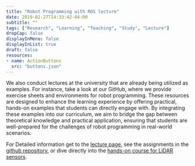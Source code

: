 ```yaml
---
title: "Robot Programming with ROS lecture"
date: 2019-02-27T14:33:42-04:00
subtitle: ""
tags: ["Research", "Learning", "Teaching", "Study", "Lecture"]
dropCap: false
displayInMenu: false
displayInList: true
draft: false
resources:
- name: ActionButtons
  src: "buttons.json"
---
```


We also conduct lectures at the university that are already being utilized as examples. For instance, take a look at our GitHub, where we provide exercise sheets and environments for robot programming. These resources are designed to enhance the learning experience by offering practical, hands-on examples that students can directly engage with. By integrating these examples into our curriculum,
we aim to bridge the gap between theoretical knowledge and practical application, ensuring that students are well-prepared for the challenges of robot programming in real-world scenarios.

For Detailed information get to the <a href="https://ai.uni-bremen.de/teaching/cs-ros-ws23">lecture page</a>, see the assignments in the <a href="https://github.com/artnie/rpwr-assignments">github repository</a>, or dive directly into the <a href="https://binder.intel4coro.de/v2/gh/artnie/rpwr-assignments.git/HEAD?urlpath=lab%2Ftree%2Frpwr-assignments%2F05_sensors%2Fa5_sensors.ipynb">hands-on course for LiDAR sensors</a>. 


<!--more-->

